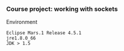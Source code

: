 ### Course project: working with sockets
Environment
```
Eclipse Mars.1 Release 4.5.1
jre1.8.0_66
JDK > 1.5
```